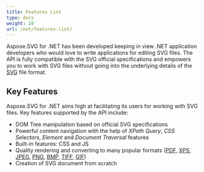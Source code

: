 ```yaml
---
title: Features List
type: docs
weight: 20
url: /net/features-list/
---
```


Aspose.SVG for .NET has been developed keeping in view .NET application developers who would love to write applications for editing SVG files. The API is fully compatible with the SVG official specifications and empowers you to work with SVG files without going into the underlying details of the [SVG](https://docs.fileformat.com/page-description-language/svg/) file format.

## **Key Features**

Aspose.SVG for .NET aims high at facilitating its users for working with SVG files. Key features supported by the API include:

- DOM Tree manipulation based on official SVG specifications
- Powerful content navigation with the help of *XPath Query*, *CSS Selectors*, *Element* and *Document Traversal* features
- Built-in features: CSS and JS
- Quality rendering and converting to many popular formats ([PDF](https://docs.fileformat.com/pdf/), [XPS](https://docs.fileformat.com/page-description-language/xps/), [JPEG](https://docs.fileformat.com/image/jpeg/), [PNG](https://docs.fileformat.com/image/png/), [BMP](https://docs.fileformat.com/image/bmp/), [TIFF](https://docs.fileformat.com/image/tiff/), [GIF](https://docs.fileformat.com/image/gif/))
- Creation of SVG document from scratch
